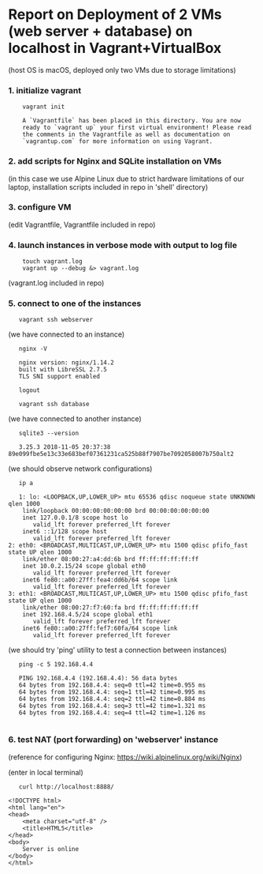 # Report on Deployment of 2 VMs (web server + database) on localhost in Vagrant+VirtualBox
(host OS is macOS, deployed only two VMs due to storage limitations)

### 1. initialize vagrant
```
    vagrant init
```
```
    A `Vagrantfile` has been placed in this directory. You are now
    ready to `vagrant up` your first virtual environment! Please read
    the comments in the Vagrantfile as well as documentation on
    `vagrantup.com` for more information on using Vagrant.
```
### 2. add scripts for Nginx and SQLite installation on VMs


   (in this case we use Alpine Linux due to strict hardware limitations of our laptop,
   installation scripts included in repo in 'shell' directory)


### 3. configure VM


   (edit Vagrantfile, Vagrantfile included in repo)

### 4. launch instances in verbose mode with output to log file
```
    touch vagrant.log
    vagrant up --debug &> vagrant.log
```
  (vagrant.log included in repo)

### 5. connect to one of the instances
```
   vagrant ssh webserver
```
   (we have connected to an instance)
```
   nginx -V
```
```
   nginx version: nginx/1.14.2
   built with LibreSSL 2.7.5
   TLS SNI support enabled

```
```
   logout
```
```
   vagrant ssh database
```
   (we have connected to another instance)
```
   sqlite3 --version
```
```
   3.25.3 2018-11-05 20:37:38 89e099fbe5e13c33e683bef07361231ca525b88f7907be7092058007b750alt2
```
   (we should observe network configurations)
```
   ip a
```   
```
   1: lo: <LOOPBACK,UP,LOWER_UP> mtu 65536 qdisc noqueue state UNKNOWN qlen 1000
    link/loopback 00:00:00:00:00:00 brd 00:00:00:00:00:00
    inet 127.0.0.1/8 scope host lo
       valid_lft forever preferred_lft forever
    inet6 ::1/128 scope host 
       valid_lft forever preferred_lft forever
2: eth0: <BROADCAST,MULTICAST,UP,LOWER_UP> mtu 1500 qdisc pfifo_fast state UP qlen 1000
    link/ether 08:00:27:a4:dd:6b brd ff:ff:ff:ff:ff:ff
    inet 10.0.2.15/24 scope global eth0
       valid_lft forever preferred_lft forever
    inet6 fe80::a00:27ff:fea4:dd6b/64 scope link 
       valid_lft forever preferred_lft forever
3: eth1: <BROADCAST,MULTICAST,UP,LOWER_UP> mtu 1500 qdisc pfifo_fast state UP qlen 1000
    link/ether 08:00:27:f7:60:fa brd ff:ff:ff:ff:ff:ff
    inet 192.168.4.5/24 scope global eth1
       valid_lft forever preferred_lft forever
    inet6 fe80::a00:27ff:fef7:60fa/64 scope link 
       valid_lft forever preferred_lft forever
``` 
   (we should try 'ping' utility to test a connection between instances)
```
   ping -c 5 192.168.4.4 
```
```
   PING 192.168.4.4 (192.168.4.4): 56 data bytes
   64 bytes from 192.168.4.4: seq=0 ttl=42 time=0.955 ms
   64 bytes from 192.168.4.4: seq=1 ttl=42 time=0.995 ms
   64 bytes from 192.168.4.4: seq=2 ttl=42 time=0.884 ms
   64 bytes from 192.168.4.4: seq=3 ttl=42 time=1.321 ms
   64 bytes from 192.168.4.4: seq=4 ttl=42 time=1.126 ms
 
```
### 6. test NAT (port forwarding) on 'webserver' instance
   (reference for configuring Nginx: https://wiki.alpinelinux.org/wiki/Nginx)

   (enter in local terminal)
```
   curl http://localhost:8888/
```
```
<!DOCTYPE html>
<html lang="en">
<head>
    <meta charset="utf-8" />
    <title>HTML5</title>
</head>
<body>
    Server is online
</body>
</html>
```

